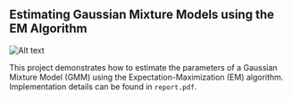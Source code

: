 ## Estimating Gaussian Mixture Models using the EM Algorithm

![Alt text](https://github.com/mhdadk/Estimating-GMM-using-EM-Algorithm/blob/master/GMM.gif)

This project demonstrates how to estimate the parameters of a Gaussian Mixture Model (GMM) using the Expectation-Maximization (EM) algorithm. Implementation details can be found in `report.pdf`.

